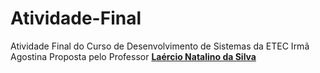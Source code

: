 # **Atividade-Final**
Atividade Final do Curso de Desenvolvimento de Sistemas da ETEC Irmã Agostina
Proposta pelo Professor **[Laércio Natalino da Silva](https://github.com/lndsilva "Laércio's Github Page")**

